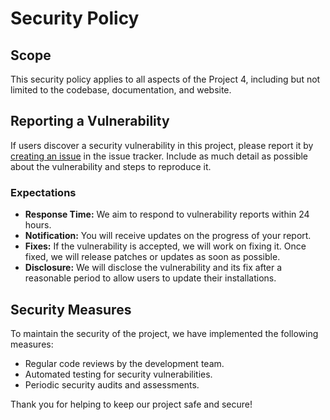 # Security Policy

## Scope

This security policy applies to all aspects of the Project 4, including but not limited to the codebase, documentation, and website.

## Reporting a Vulnerability

If users discover a security vulnerability in this project, please report it by [creating an issue](https://github.com/Web-Programming-Fall-2024/Project4/issues) in the issue tracker. Include as much detail as possible about the vulnerability and steps to reproduce it.

### Expectations

- **Response Time:** We aim to respond to vulnerability reports within 24 hours.
- **Notification:** You will receive updates on the progress of your report.
- **Fixes:** If the vulnerability is accepted, we will work on fixing it. Once fixed, we will release patches or updates as soon as possible.
- **Disclosure:** We will disclose the vulnerability and its fix after a reasonable period to allow users to update their installations.

## Security Measures

To maintain the security of the project, we have implemented the following measures:

- Regular code reviews by the development team.
- Automated testing for security vulnerabilities.
- Periodic security audits and assessments.

Thank you for helping to keep our project safe and secure!
